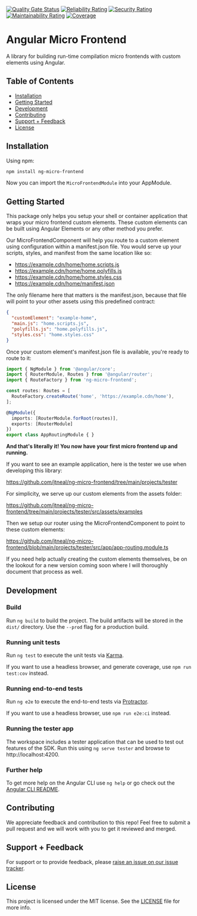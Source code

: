 [![Quality Gate Status](https://sonarcloud.io/api/project_badges/measure?project=jtneal_ng-micro-frontend&metric=alert_status)](https://sonarcloud.io/dashboard?id=jtneal_ng-micro-frontend)
[![Reliability Rating](https://sonarcloud.io/api/project_badges/measure?project=jtneal_ng-micro-frontend&metric=reliability_rating)](https://sonarcloud.io/dashboard?id=jtneal_ng-micro-frontend)
[![Security Rating](https://sonarcloud.io/api/project_badges/measure?project=jtneal_ng-micro-frontend&metric=security_rating)](https://sonarcloud.io/dashboard?id=jtneal_ng-micro-frontend)
[![Maintainability Rating](https://sonarcloud.io/api/project_badges/measure?project=jtneal_ng-micro-frontend&metric=sqale_rating)](https://sonarcloud.io/dashboard?id=jtneal_ng-micro-frontend)
[![Coverage](https://sonarcloud.io/api/project_badges/measure?project=jtneal_ng-micro-frontend&metric=coverage)](https://sonarcloud.io/dashboard?id=jtneal_ng-micro-frontend)

# Angular Micro Frontend

A library for building run-time compilation micro frontends with custom elements using Angular.

## Table of Contents

- [Installation](#installation)
- [Getting Started](#getting-started)
- [Development](#development)
- [Contributing](#contributing)
- [Support + Feedback](#support--feedback)
- [License](#license)

## Installation

Using npm:

```sh
npm install ng-micro-frontend
```

Now you can import the `MicroFrontendModule` into your AppModule.

## Getting Started

This package only helps you setup your shell or container application that wraps your micro frontend custom elements. These custom elements can be built using Angular Elements or any other method you prefer.

Our MicroFrontendComponent will help you route to a custom element using configuration within a manifest.json file. You would serve up your scripts, styles, and manifest from the same location like so:

- https://example.cdn/home/home.scripts.js
- https://example.cdn/home/home.polyfills.js
- https://example.cdn/home/home.styles.css
- https://example.cdn/home/manifest.json

The only filename here that matters is the manifest.json, because that file will point to your other assets using this predefined contract:

```json
{
  "customElement": "example-home",
  "main.js": "home.scripts.js",
  "polyfills.js": "home.polyfills.js",
  "styles.css": "home.styles.css"
}
```

Once your custom element's manifest.json file is available, you're ready to route to it:

```typescript
import { NgModule } from '@angular/core';
import { RouterModule, Routes } from '@angular/router';
import { RouteFactory } from 'ng-micro-frontend';

const routes: Routes = [
  RouteFactory.createRoute('home', 'https://example.cdn/home'),
];

@NgModule({
  imports: [RouterModule.forRoot(routes)],
  exports: [RouterModule]
})
export class AppRoutingModule { }
```

**And that's literally it! You now have your first micro frontend up and running.**

If you want to see an example application, here is the tester we use when developing this library:

https://github.com/jtneal/ng-micro-frontend/tree/main/projects/tester

For simplicity, we serve up our custom elements from the assets folder:

https://github.com/jtneal/ng-micro-frontend/tree/main/projects/tester/src/assets/examples

Then we setup our router using the MicroFrontendComponent to point to these custom elements:

https://github.com/jtneal/ng-micro-frontend/blob/main/projects/tester/src/app/app-routing.module.ts

If you need help actually creating the custom elements themselves, be on the lookout for a new version coming soon where I will thoroughly document that process as well.

## Development

### Build

Run `ng build` to build the project. The build artifacts will be stored in the `dist/` directory. Use the `--prod` flag for a production build.

### Running unit tests

Run `ng test` to execute the unit tests via [Karma](https://karma-runner.github.io).

If you want to use a headless browser, and generate coverage, use `npm run test:cov` instead.

### Running end-to-end tests

Run `ng e2e` to execute the end-to-end tests via [Protractor](http://www.protractortest.org/).

If you want to use a headless browser, use `npm run e2e:ci` instead.

### Running the tester app

The workspace includes a tester application that can be used to test out features of the SDK. Run this using `ng serve tester` and browse to http://localhost:4200.

### Further help

To get more help on the Angular CLI use `ng help` or go check out the [Angular CLI README](https://github.com/angular/angular-cli/blob/master/README.md).

## Contributing

We appreciate feedback and contribution to this repo! Feel free to submit a pull request and we will work with you to get it reviewed and merged.

## Support + Feedback

For support or to provide feedback, please [raise an issue on our issue tracker](https://github.com/jtneal/ng-micro-frontend/issues).

## License

This project is licensed under the MIT license. See the [LICENSE](https://github.com/jtneal/ng-micro-frontend/blob/main/LICENSE) file for more info.
